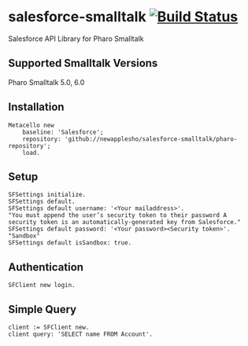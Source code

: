 # salesforce-smalltalk [![Build Status](https://travis-ci.org/newapplesho/salesforce-smalltalk.svg?branch=master)](https://travis-ci.org/newapplesho/salesforce-smalltalk)
Salesforce API Library for Pharo Smalltalk

## Supported Smalltalk Versions

Pharo Smalltalk 5.0, 6.0

## Installation

```smalltalk
Metacello new
    baseline: 'Salesforce';
    repository: 'github://newapplesho/salesforce-smalltalk/pharo-repository';
    load.
```

## Setup

```smalltalk
SFSettings initialize.SFSettings default.SFSettings default username: '<Your mailaddress>'.
"You must append the user’s security token to their password A security token is an automatically-generated key from Salesforce."SFSettings default password: '<Your password><Security token>'.
"Sandbox"SFSettings default isSandbox: true.
```


## Authentication

```smalltalk
SFClient new login.
```

## Simple Query

```smalltalk
client := SFClient new.client query: 'SELECT name FROM Account'.
```

